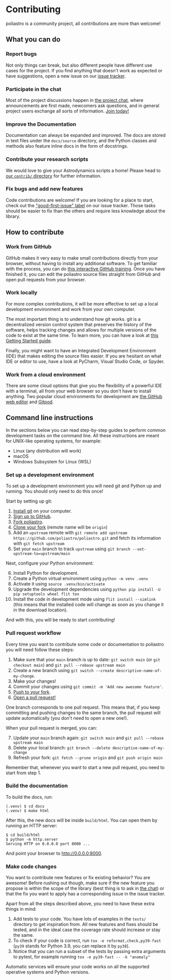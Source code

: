 # Contributing

poliastro is a community project, all contributions are more than welcome!

## What you can do

### Report bugs

Not only things can break, but also different people have
different use cases for the project. If you find anything that doesn't
work as expected or have suggestions, open a new issue on our
[issue tracker](https://github.com/poliastro/poliastro/issues).

### Participate in the chat

Most of the project discussions happen in [the project chat](http://chat.poliastro.space/),
where announcements are first made, newcomers ask questions,
and in general project users exchange all sorts of information.
[Join today!](http://chat.poliastro.space/)

### Improve the Documentation

Documentation can always be expanded and improved.
The docs are stored in text files under the `docs/source` directory,
and the Python classes and methods also feature inline docs
in the form of docstrings.

### Contribute your research scripts

We would love to give your Astrodynamics scripts a home!
Please head to [our `contrib/` directory](https://github.com/poliastro/poliastro/tree/main/contrib)
for further information.

### Fix bugs and add new features

Code contributions are welcome! If you are looking for a place to start,
check out the ["good-first-issue" label](https://github.com/poliastro/poliastro/labels/good%20first%20issue)
on our issue tracker. Those tasks should be easier to fix than the others
and require less knowledge about the library.

## How to contribute

### Work from GitHub

GitHub makes it very easy to make small contributions
directly from your browser, without having to install any additional software.
To get familiar with the process, you can do
[this interactive GitHub training](https://lab.github.com/githubtraining/introduction-to-github).
Once you have finished it, you can edit the poliastro source files
straight from GitHub and open pull requests from your browser.

### Work locally

For more complex contributions, it will be more effective
to set up a local development environment and work from your own computer.

The most important thing is to understand how git works. git is a decentralized
version control system that preserves the history of the software, helps
tracking changes and allows for multiple versions of the code to exist
at the same time. To learn more, you can have a look at
[this Getting Started guide](https://docs.github.com/en/get-started/getting-started-with-git).

Finally, you might want to have an Integrated Development Environment (IDE)
that makes editing the source files easier.
If you are hesitant on what IDE or editor to use,
have a look at PyCharm, Visual Studio Code, or Spyder.

### Work from a cloud environment

There are some cloud options that give you
the flexibility of a powerful IDE with a terminal,
all from your web browser so you don't have to install anything.
Two popular cloud environments for development are
[the GitHub web editor](https://github.dev/poliastro/poliastro)
and [Gitpod](https://gitpod.io/#https://github.com/poliastro/poliastro/).

## Command line instructions

In the sections below you can read step-by-step guides to
perform common development tasks on the command line.
All these instructions are meant for UNIX-like operating systems,
for example:

- Linux (any distribution will work)
- macOS
- Windows Subsystem for Linux (WSL)

### Set up a development environment

To set up a development environment you will need git and Python
up and running. You should only need to do this once!

Start by setting up git:

1. [Install git](https://git-scm.com/) on your computer.
2. [Sign up to GitHub](https://github.com/).
3. [Fork poliastro](https://help.github.com/articles/fork-a-repo/).
4. [Clone your fork](https://help.github.com/articles/cloning-a-repository/)
   (remote name will be `origin`)
5. Add an `upstream` remote with `git remote add upstream https://github.com/poliastro/poliastro.git`
   and fetch its information with `git fetch upstream`
6. Set your `main` branch to track `upstream` using `git branch --set-upstream-to=upstream/main`

Next, configure your Python environment:

6. Install Python for development.
7. Create a Python virtual environment using `python -m venv .venv`
8. Activate it using `source .venv/bin/activate`
9. Upgrade the development dependencies using `python pip install -U pip setuptools wheel flit tox`
10. Install the code in development mode using `flit install --simlink`
    (this means that the installed code will change as soon as you change it in the
    download location).

And with this, you will be ready to start contributing!

### Pull request workflow

Every time you want to contribute some code or documentation to poliastro
you will need follow these steps:

1. Make sure that your `main` branch is up to date: `git switch main`
   (or `git checkout main`) and `git pull --rebase upstream main`
2. Create a new branch using `git switch --create descriptive-name-of-my-change`.
3. Make your changes!
4. Commit your changes using `git commit -m 'Add new awesome feature'`.
5. [Push to your fork](https://help.github.com/articles/pushing-to-a-remote/).
6. [Open a pull request!](https://help.github.com/articles/creating-a-pull-request/)

One branch corresponds to one pull request. This means that,
if you keep committing and pushing changes to the same branch,
the pull request will update automatically (you don't need to open a new one!).

When your pull request is merged, you can:

7. Update your `main` branch again: `git switch main` and `git pull --rebase upstream main`
8. Delete your local branch: `git branch --delete descriptive-name-of-my-change`
9. Refresh your fork: `git fetch --prune origin` and `git push origin main`

Remember that, whenever you want to start a new pull request,
you need to start from step 1.

### Build the documentation

To build the docs, run:

```console
(.venv) $ cd docs
(.venv) $ make html
```

After this, the new docs will be inside `build/html`. You can open them
by running an HTTP server:

```console
$ cd build/html
$ python -m http.server
Serving HTTP on 0.0.0.0 port 8000 ...
```

And point your browser to <http://0.0.0.0:8000>.

### Make code changes

You want to contribute new features or fix existing behavior? You are awesome!
Before rushing out though, make sure if the new feature you propose
is within the scope of the library (best thing is to ask in
[the chat](http://chat.poliastro.space/))
or that the fix you want to apply has a corresponding issue in the issue tracker.

Apart from all the steps described above, you need to have these extra things in mind:

1. Add tests to your code. You have lots of examples in the `tests/` directory
   to get inspiration from. All new features and fixes should be tested,
   and in the ideal case the coverage rate should increase or stay the same.
2. To check if your code is correct, run `tox -e reformat,check,py39-fast`
   (`py39` stands for Python 3.9, you can replace it by `py38`).
3. Notice that you can run a subset of the tests by
   passing extra arguments to pytest, for example running
   `tox -e py39-fast -- -k "anomaly"`

Automatic services will ensure your code works
on all the supported operative systems and Python versions.
